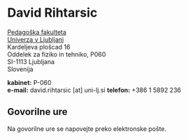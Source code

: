 # David Rihtarsic

[Pedagoška fakulteta](www.pef.uni-lj.si)  
[Univerza v Ljubljani](www.uni-lj.si)  
Kardeljeva plošcad 16  
Oddelek za fiziko in tehniko, P060  
SI-1113 Ljubljana  
Slovenija  

**kabinet:** P-060  
**e-mail:** david.rihtarsic [at] uni-lj.si
**telefon:** +386 1 5892 236

## Govorilne ure
Na govorilne ure se napovejte preko elektronske pošte.

